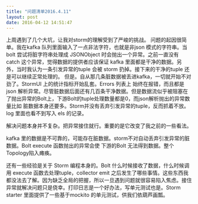 ```yaml
---
title: "问题清单2016.4.11" 
layout: post
date: 2016-04-12 14:51:47
---
```


上周遇到了几个大坑，让我对storm的理解受到了严峻的挑战。
问题的起因很简单。我在kafka 队列里面输入了一点非法字符，也就是非json 模式的字符串。当bolt 尝试将脏字符串处理成 JSONObject 时会抛出一个异常。之前一直没有catch 这个异常，觉得数据的提供者应该保证 kafka 里面都是干净的数据。另外，当时我认为一条引发异常的tuple 会被 storm 扔掉。接下来的干净的tuple 还是可以继续正常处理的。
但是。自从那几条脏数据被丢进kafka，一切就开始不对劲了。StormUI 上的统计指标开始乱套。Errors 列表上 始终在报错，而且都是json 解析异常。尽管脏数据后面还有几百条干净数据。但是数据流似乎被阻塞在了抛出异常的Bolt上，下游Bolt的tuple处理数量都是0，而json解析抛出的异常数量比如 脏数据本身还要多。Storm并没有丢弃引发异常的tuple，反而抓着不放。log 里面也看不到写入 els 的记录。

解决问题本身并不复杂。把异常接住就行。重要的是它改变了我之前的一些看法。

kafka 里的数据是不可靠的，可能存在脏数据。storm不对自动丢弃引发异常的脏数据。Bolt execute 函数抛出的异常会使 下游的Bolt 无法得到数据。整个Topology陷入瘫痪。

还有一些经验是关于 Storm 编程本身的。Bolt 什么时候接收了数据，什么时候调用 execute 函数去处理tuple，collector emit 之后发生了哪些事情。这些东西我都没法去了解。因为缺乏全局的把握，所以一旦遇到问题就很容易陷入焦虑。接住异常就解决问题只是侥幸。打印日志是一个好办法，写单元测试也是。Storm starter 里面提供了一些基于mockito 的单元测试，供我们依葫芦画瓢。



